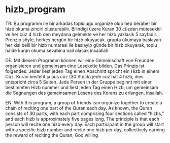 # hizb_program
TR: Bu programm ile bir arkadas toplulugu organize olup hep beraber bir hizb okuma zinciri olusturabilir. Bilindigi üzere Kuran 30 cüzden mütesekkil ve her cüz 4 hizb den meydana gelmekte ve her hizb yaklasik 5 sayfadir. Prenzip söyle, herkes hergün bir hizb okuyacak. grupta okumaya baslayan her kisi belli bir hizb numarasi ile baslayip günde bir hizb okuyarak, toplu halde kuran okuma sevabina nail olacak insaallah.

DE: Mit diesem Programm können wir eine Gemeinschaft von Freunden organisieren und gemeinsam eine Lesekette bilden. Das Prinzip ist folgendes: Jeder liest jeden Tag einen Abschnitt spricht ein Hizb in einem Cüz. Kuran besteht ja aus cüz (30 Stück) jede cüz hat 4 hizb, dies entspricht circa 5 Seiten. Jede Person in der Gruppe beginnt mit einer bestimmten Hizb nummer und liest jeden Tag einen Hizb, um gemeinsam die Segnungen des gemeinsamen Lesens des Korans zu erlangen, insallah.

EN: With this program, a group of friends can organize together to create a chain of reciting one part of the Quran each day. As known, the Quran consists of 30 parts, with each part comprising four sections called “hizbs,” and each hizb is approximately five pages long. The principle is that each person will recite one hizb every day. Each participant in the group will start with a specific hizb number and recite one hizb per day, collectively earning the reward of reciting the Quran, God willing
